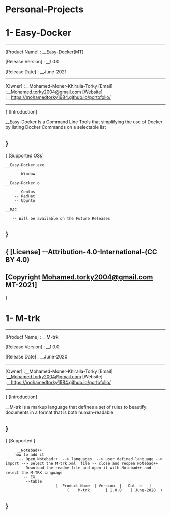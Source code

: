 # Personal-Projects

# 1- Easy-Docker
---------------------------------------------------------

[Product Name]	    : __Easy-Docker(MT) 

[Release Version]   : __1.0.0

[Release Date]	    : __June-2021


---------------------------------------------------------
[Owner]	            :__Mohamed-Moner-Khiralla-Torky
[Email]             :__Mohamed.torky2004@gmail.com
[Website]           :__https://mohamedtorky1984.github.io/portofolio/


---------------------------------------------------------
{
    [Introduction]

__Easy-Docker 
   Is a  Command Line Tools that simplifying the use of Docker
   by listing Docker Commands on a selectable list 

} 
---------------------------------------------------------
{
    [Supported OSs]

	__Easy-Docker.exe
	
		-- Window  
		
    __Easy-Docker.o 	
	
		-- Centos
		-- RedHat
		-- Ubunto
		
	__MAC

       -- Will be available on the Future Releases 

}
---------------------------------------------------------
{
    [License]
           --Attribution-4.0-International-(CC BY 4.0)
---------------------------------------------------------
[Copyright  Mohamed.torky2004@gmail.com  MT-2021]
---------------------------------------------------------
}

# 1- M-trk
---------------------------------------------------------

[Product Name]	    : __M-trk

[Release Version]   : __1.0.0

[Release Date]	    : __June-2020


---------------------------------------------------------
[Owner]	            :__Mohamed-Moner-Khiralla-Torky
[Email]             :__Mohamed.torky2004@gmail.com
[Website]           :__https://mohamedtorky1984.github.io/portofolio/


---------------------------------------------------------
{
    [Introduction]

__M-trk 
   Is a markup language that defines a set of rules 
   to beautify documents in a format that is both human-readable 

} 
---------------------------------------------------------
{
    [Supported ]

	     __Notebad++
        how to add it 
          -- Open Notebad++  --> languages  --> user defined language --> import --> Select the M-trk.xml  file -- close and reopen Notebad++
          -- Download the readme file and open it with Notebad++ and select the M-TRK language
	        -- EX 
             --table
	                      [  Product Name  | Version  |   Dat  e   ]
                               (    M-trk       | 1.0.0    | June-2020  )
  
}
---------------------------------------------------------
